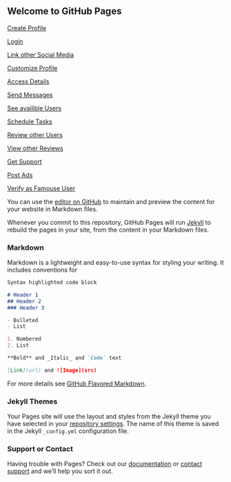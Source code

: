 ## Welcome to GitHub Pages

[Create Profile](Create-Account.html)

[Login](Login.html)

[Link other Social Media](Link-other-Social-Media.html)

[Customize Profile](Customize-Profile.html)

[Access Details](Access-Details.html)

[Send Messages](Send-Messages.html)

[See availible Users](See-availible-Users.html)

[Schedule Tasks](Schedule-Tasks.html)

[Review other Users](Review-other-Users.html)

[View other Reviews](View-other-Reviews.html)

[Get Support](Get-Support.html)

[Post Ads](Post-Ads.html)

[Verify as Famouse User](Verify-as-Famouse-User.html)






You can use the [editor on GitHub](https://github.com/venegasj/Vamos/edit/gh-pages/index.md) to maintain and preview the content for your website in Markdown files.

Whenever you commit to this repository, GitHub Pages will run [Jekyll](https://jekyllrb.com/) to rebuild the pages in your site, from the content in your Markdown files.

### Markdown

Markdown is a lightweight and easy-to-use syntax for styling your writing. It includes conventions for

```markdown
Syntax highlighted code block

# Header 1
## Header 2
### Header 3

- Bulleted
- List

1. Numbered
2. List

**Bold** and _Italic_ and `Code` text

[Link](url) and ![Image](src)
```

For more details see [GitHub Flavored Markdown](https://guides.github.com/features/mastering-markdown/).

### Jekyll Themes

Your Pages site will use the layout and styles from the Jekyll theme you have selected in your [repository settings](https://github.com/venegasj/Vamos/settings). The name of this theme is saved in the Jekyll `_config.yml` configuration file.

### Support or Contact

Having trouble with Pages? Check out our [documentation](https://docs.github.com/categories/github-pages-basics/) or [contact support](https://support.github.com/contact) and we’ll help you sort it out.
